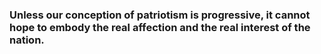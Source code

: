 ### Unless our conception of patriotism is progressive, it cannot hope to embody the real affection and the real interest of the nation.